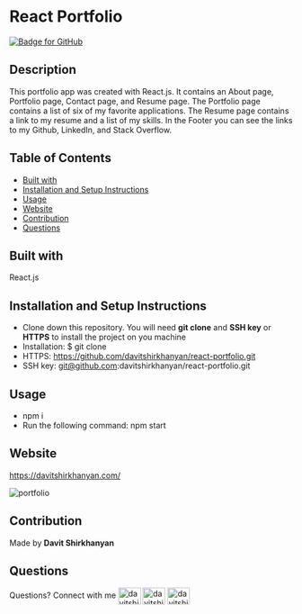# React Portfolio

[![Badge for GitHub](https://img.shields.io/github/languages/top/davitshirkhanyan/react-portfolio?style=flat&logo=appveyor)](https://davitshirkhanyan.github.io/react-portfolio/)

## Description

This portfolio app was created with React.js. It contains an About page, Portfolio page, Contact page, and Resume page. The Portfolio page contains a list of six of my favorite applications. The Resume page contains a link to my resume and a list of my skills. In the Footer you can see the links to my Github, LinkedIn, and Stack Overflow.

## Table of Contents

- [Built with](#built-with)
- [Installation and Setup Instructions](#installation-and-setup-instructions)
- [Usage](#usage)
- [Website](#website)
- [Contribution](#contribution)
- [Questions](#questions)

## Built with

React.js

## Installation and Setup Instructions

* Clone down this repository. You will need **git clone** and **SSH key** or **HTTPS** to install the project on you machine
* Installation: $ git clone 
* HTTPS: https://github.com/davitshirkhanyan/react-portfolio.git
* SSH key: git@github.com:davitshirkhanyan/react-portfolio.git

## Usage

* npm i
* Run the following command: npm start

## Website

https://davitshirkhanyan.com/

![portfolio](https://user-images.githubusercontent.com/74809116/116844649-82a28600-ab98-11eb-8e0f-87c7b62098cb.PNG)

## Contribution
Made by **Davit Shirkhanyan**

## Questions

Questions? Connect with me <a href="mailto:davit.shirkhanyan@gmail.com" target="_blank"><img align="center" src="https://cdn.jsdelivr.net/npm/simple-icons@3.0.1/icons/gmail.svg" alt="davitshirkhanyan" height="30" width="40" /></a>
<a href="https://github.com/davitshirkhanyan" target="_blank"><img align="center" src="https://cdn.jsdelivr.net/npm/simple-icons@3.0.1/icons/github.svg" alt="davitshirkhanyan" height="30" width="40" /></a>
<a href="https://www.linkedin.com/in/davit-shirkhanyan-9255b3161/" target="_blank"><img align="center" src="https://cdn.jsdelivr.net/npm/simple-icons@3.0.1/icons/linkedin.svg" alt="davitshirkhanyan" height="30" width="40" /></a>

